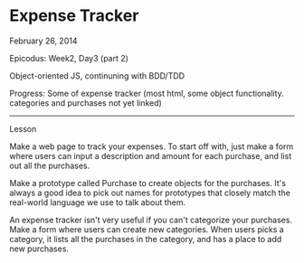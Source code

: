 Expense Tracker
===============

February 26, 2014

Epicodus: Week2, Day3  (part 2)

Object-oriented JS, continuning with BDD/TDD

Progress: Some of expense tracker (most html, some object functionality.  categories and purchases not yet linked)


***************
Lesson

Make a web page to track your expenses. To start off with, just make a form where users can input a description and amount for each purchase, and list out all the purchases.

Make a prototype called Purchase to create objects for the purchases. It's always a good idea to pick out names for prototypes that closely match the real-world language we use to talk about them.

An expense tracker isn't very useful if you can't categorize your purchases. Make a form where users can create new categories. When users picks a category, it lists all the purchases in the category, and has a place to add new purchases.
